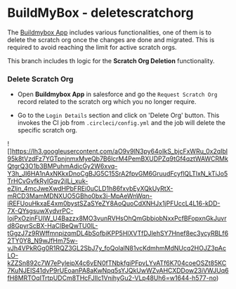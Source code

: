 # BuildMyBox - deletescratchorg

The [Buildmybox App](http://www.buildmy-box.com/) includes various functionalities, one of them is to delete the scratch org once the changes are done and migrated. This is required to avoid reaching the limit for active scratch orgs.

This branch includes th logic for the **Scratch Org Deletion** functionality.

### Delete Scratch Org

- Open **Buildmybox App** in salesforce and go the `Request Scratch Org` record related to the scratch org which you no longer require.

- Go to the `Login Details` section and click on 'Delete Org' button. This invokes the CI job from `.circleci/config.yml` and the job will delete the specific scratch org.

![]https://lh3.googleusercontent.com/aO9v9lN3py64oIkS_bjcFxWRu_0x2qIbl95k8tVzdFz7YGTpnjnmxMyeQb7B6lcrM4PemBXUDPZq9tGf4qztWAWCRMkQtgrQ3O1b3BMPuhmAdicGy2W6xvq-Y3h_JI6HA1nAxNKkxDnoCgBJG5C15SrA2fpvGM6GruudFcyflQLTlxN_kTiJo5TrHCvGvfkRyIGqv2jlLi_xuk-eZljn_4mcJweXwdHPbFREi0uCLD1h86fxvbEyXQkUyRtX-mRCD3MamMDNXUO5GBho0bx3i-MpAeWnWqn-iREFUouHkxaE4xm0bystSZaSYeZY8AoQuoCdXNHJx1jPFUccL4L16-kDD-7X-QYsgsuwXydvrPC-lojPxOzinFUlW_U4Bazzx8MO3vunRVHsOhQmGbbiobNxxPcfBFopxnGkJuvrd8GpyrScBX-HaClBeQwTU0lL-tGgzJ7z9RWffmnpizqmDL4bSofbiKPP5HlXVTfDJlehSY7Hnef8ec3ycyRBLf62TY0Y8_N9wJfHm75w-vJh4VPkRGg0R1RQZ3GL2SbJ7y_foQolalN81vcKdmhmMdNUcq2HOJZ3pAcLO-kZZSn892c7W7ePyleipX4c6vEN0fTNbkfgiPFpvLYvATf6K704coeOSZt85KC7KuNJEIS41dvP9rUEoanPA8aKwNpq5sYJQkUwWZvAHCXDDow23iVWJUq6fH8MRTOqITrtpUDCm8THcFJIlc1VnihyGu2-VLp48Uh6=w1644-h577-no)

